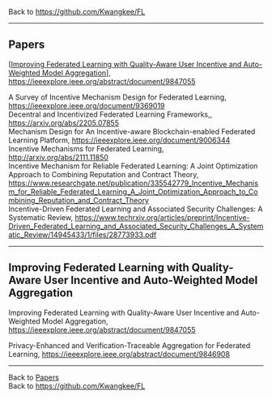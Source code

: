 Back to https://github.com/Kwangkee/FL
***

## Papers 

[[Improving Federated Learning with Quality-Aware User Incentive and Auto-Weighted Model Aggregation]()], https://ieeexplore.ieee.org/abstract/document/9847055



A Survey of Incentive Mechanism Design for Federated Learning, https://ieeexplore.ieee.org/document/9369019  
Decentral and Incentivized Federated Learning Frameworks,, https://arxiv.org/abs/2205.07855  
Mechanism Design for An Incentive-aware Blockchain-enabled Federated Learning Platform, https://ieeexplore.ieee.org/document/9006344  
Incentive Mechanisms for Federated Learning, http://arxiv.org/abs/2111.11850  
Incentive Mechanism for Reliable Federated Learning: A Joint Optimization Approach to Combining Reputation and Contract Theory, https://www.researchgate.net/publication/335542779_Incentive_Mechanism_for_Reliable_Federated_Learning_A_Joint_Optimization_Approach_to_Combining_Reputation_and_Contract_Theory  
Incentive-Driven Federated Learning and Associated Security Challenges: A Systematic Review, https://www.techrxiv.org/articles/preprint/Incentive-Driven_Federated_Learning_and_Associated_Security_Challenges_A_Systematic_Review/14945433/1/files/28773933.pdf  


***
## Improving Federated Learning with Quality-Aware User Incentive and Auto-Weighted Model Aggregation
Improving Federated Learning with Quality-Aware User Incentive and Auto-Weighted Model Aggregation, https://ieeexplore.ieee.org/abstract/document/9847055

Privacy-Enhanced and Verification-Traceable Aggregation for Federated Learning, https://ieeexplore.ieee.org/abstract/document/9846908

***
Back to [Papers](#papers)  
Back to https://github.com/Kwangkee/FL
